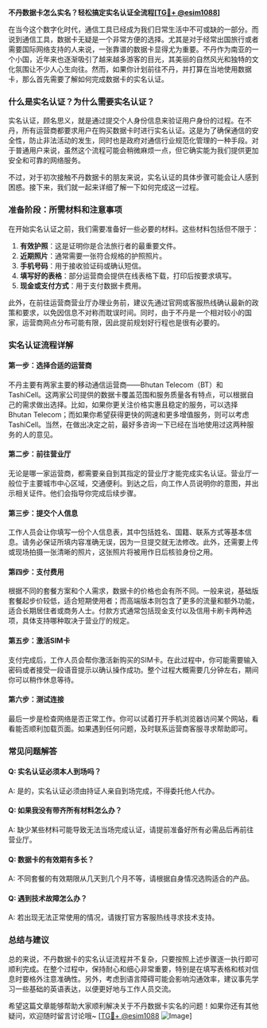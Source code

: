 **不丹数据卡怎么实名？轻松搞定实名认证全流程[[TG💪+ @esim1088](https://t.me/s/esim1088)]**

在当今这个数字化时代，通信工具已经成为我们日常生活中不可或缺的一部分。而说到通信工具，数据卡无疑是一个非常方便的选择。尤其是对于经常出国旅行或者需要国际网络支持的人来说，一张靠谱的数据卡显得尤为重要。不丹作为南亚的一个小国，近年来也逐渐吸引了越来越多游客的目光，其美丽的自然风光和独特的文化氛围让不少人心生向往。然而，如果你计划前往不丹，并打算在当地使用数据卡，那么首先需要了解如何完成数据卡的实名认证。

### **什么是实名认证？为什么需要实名认证？**

实名认证，顾名思义，就是通过提交个人身份信息来验证用户身份的过程。在不丹，所有运营商都要求用户在购买数据卡时进行实名认证。这是为了确保通信的安全性，防止非法活动的发生，同时也是政府对通信行业规范化管理的一种手段。对于普通用户来说，虽然这个流程可能会稍微麻烦一点，但它确实能为我们提供更加安全和可靠的网络服务。

不过，对于初次接触不丹数据卡的朋友来说，实名认证的具体步骤可能会让人感到困惑。接下来，我们就一起来详细了解一下如何完成这一过程。

### **准备阶段：所需材料和注意事项**

在开始实名认证之前，我们需要准备好一些必要的材料。这些材料包括但不限于：

1. **有效护照**：这是证明你是合法旅行者的最重要文件。
2. **近期照片**：通常需要一张符合规格的护照照片。
3. **手机号码**：用于接收验证码或确认短信。
4. **填写好的表格**：部分运营商会提供在线表格下载，打印后按要求填写。
5. **现金或支付方式**：用于支付数据卡费用。

此外，在前往运营商营业厅办理业务前，建议先通过官网或客服热线确认最新的政策和要求，以免因信息不对称而耽误时间。同时，由于不丹是一个相对较小的国家，运营商网点分布可能有限，因此提前规划好行程也是很有必要的。

### **实名认证流程详解**

#### **第一步：选择合适的运营商**
不丹主要有两家主要的移动通信运营商——Bhutan Telecom（BT）和TashiCell。这两家公司提供的数据卡覆盖范围和服务质量各有特点，可以根据自己的需求做出选择。比如，如果你更关注价格实惠且稳定的服务，可以选择Bhutan Telecom；而如果你希望获得更快的网速和更多增值服务，则可以考虑TashiCell。当然，在做出决定之前，最好多咨询一下已经在当地使用过这两种服务的人的意见。

#### **第二步：前往营业厅**
无论是哪一家运营商，都需要亲自到其指定的营业厅才能完成实名认证。营业厅一般位于主要城市中心区域，交通便利。到达之后，向工作人员说明你的意图，并出示相关证件。他们会指导你完成后续步骤。

#### **第三步：提交个人信息**
工作人员会让你填写一份个人信息表，其中包括姓名、国籍、联系方式等基本信息。请务必保证所填内容准确无误，因为一旦提交就无法修改。此外，还需要上传或现场拍摄一张清晰的照片，这张照片将被用作日后核验身份之用。

#### **第四步：支付费用**
根据不同的套餐方案和个人需求，数据卡的价格也会有所不同。一般来说，基础版套餐起步价较低，适合短期使用者；而高端版本则包含了更多的流量和额外功能，适合长期居住者或商务人士。付款方式通常包括现金支付以及信用卡刷卡两种选项，具体支持哪种取决于营业厅的规定。

#### **第五步：激活SIM卡**
支付完成后，工作人员会帮你激活新购买的SIM卡。在此过程中，你可能需要输入密码或者接受一段语音提示以确认操作成功。整个过程大概需要几分钟左右，期间你可以稍作休息等待。

#### **第六步：测试连接**
最后一步是检查网络是否正常工作。你可以试着打开手机浏览器访问某个网站，看看能否顺利加载页面。如果遇到任何问题，及时联系运营商客服寻求帮助即可。

### **常见问题解答**

#### Q: 实名认证必须本人到场吗？
A: 是的，实名认证必须由持证人亲自到场完成，不得委托他人代办。

#### Q: 如果我没有带齐所有材料怎么办？
A: 缺少某些材料可能导致无法当场完成认证，请提前准备好所有必需品后再前往营业厅。

#### Q: 数据卡的有效期有多长？
A: 不同套餐的有效期限从几天到几个月不等，请根据自身情况选购适合的产品。

#### Q: 遇到技术故障怎么办？
A: 若出现无法正常使用的情况，请拨打官方客服热线寻求技术支持。

### **总结与建议**

总的来说，不丹数据卡的实名认证流程并不复杂，只要按照上述步骤逐一执行即可顺利完成。在整个过程中，保持耐心和细心非常重要，特别是在填写表格和核对信息时要格外注意准确性。另外，考虑到语言障碍可能会影响沟通效率，建议事先学习一些基础的英语表达，以便更好地与工作人员交流。

希望这篇文章能够帮助大家顺利解决关于不丹数据卡实名的问题！如果你还有其他疑问，欢迎随时留言讨论哦~ [[TG💪+ @esim1088](https://t.me/s/esim1088) ![Image](https://i.postimg.cc/4NQfJmqS/Snipaste-2025-05-13-00-14-12.png)]